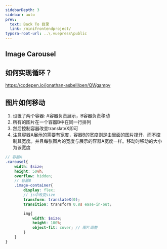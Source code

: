 ```yaml
---
sidebarDepth: 3
sidebar: auto
prev:
  text: Back To 目录
  link: /minifrontendproject/
typora-root-url: ..\.vuepress\public
---
```




## Image Carousel







## 如何实现循环？

https://codepen.io/jonathan-asbell/pen/QWgampv



## 图片如何移动

1. 设置了两个容器: A容器负责展示，B容器负责移动
2. 所有的图片在一个容器B中在同一行排列
3. 然后控制容器改变translateX即可
4. 注意容器A展示的需要有宽度，容器B的宽度则是由里面的图片撑开，而不控制其宽度。并且每张图片的宽度与展示的容器A宽度一样。移动时移动的大小为该宽度

```scss
// 容器A
.carousel{
    width: $size;
    height: 50vh;
    overflow: hidden;
    // 容器B
    .image-container{
        display: flex;
        // js中改变size
        transform: translateX(0);
        transition: transform 0.8s ease-in-out;

        img{
            width: $size;
            height: 100%;
            object-fit: cover; // 图片调整
        }
    }
}
```

